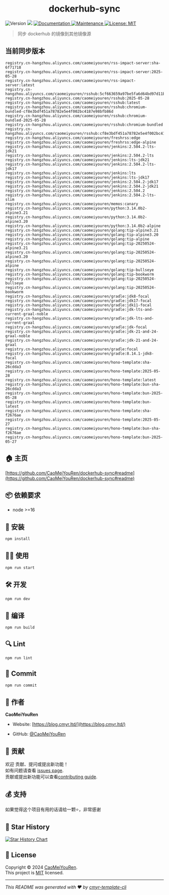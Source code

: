 <h1 align="center">dockerhub-sync </h1>
<p>
  <img alt="Version" src="https://img.shields.io/badge/version-0.1.0-blue.svg?cacheSeconds=2592000" />
  <img src="https://img.shields.io/badge/node-%3E%3D16-blue.svg" />
  <a href="https://github.com/CaoMeiYouRen/dockerhub-sync#readme" target="_blank">
    <img alt="Documentation" src="https://img.shields.io/badge/documentation-yes-brightgreen.svg" />
  </a>
  <a href="https://github.com/CaoMeiYouRen/dockerhub-sync/graphs/commit-activity" target="_blank">
    <img alt="Maintenance" src="https://img.shields.io/badge/Maintained%3F-yes-green.svg" />
  </a>
  <a href="https://github.com/CaoMeiYouRen/dockerhub-sync/blob/master/LICENSE" target="_blank">
    <img alt="License: MIT" src="https://img.shields.io/github/license/CaoMeiYouRen/dockerhub-sync?color=yellow" />
  </a>
</p>


> 同步 dockerhub 的镜像到其他镜像源

## 当前同步版本

<!-- DOCKER_START -->
```
registry.cn-hangzhou.aliyuncs.com/caomeiyouren/rss-impact-server:sha-6f71718
registry.cn-hangzhou.aliyuncs.com/caomeiyouren/rss-impact-server:2025-05-28
registry.cn-hangzhou.aliyuncs.com/caomeiyouren/rss-impact-server:latest
registry.cn-hangzhou.aliyuncs.com/caomeiyouren/rsshub:5cf663659a97be5fa6d64bd97d11b148dca7edb9
registry.cn-hangzhou.aliyuncs.com/caomeiyouren/rsshub:2025-05-28
registry.cn-hangzhou.aliyuncs.com/caomeiyouren/rsshub:latest
registry.cn-hangzhou.aliyuncs.com/caomeiyouren/rsshub:chromium-bundled-cf8e3bdf451a78782e5e4f002bc4187e98bfb86d
registry.cn-hangzhou.aliyuncs.com/caomeiyouren/rsshub:chromium-bundled-2025-05-28
registry.cn-hangzhou.aliyuncs.com/caomeiyouren/rsshub:chromium-bundled
registry.cn-hangzhou.aliyuncs.com/caomeiyouren/rsshub:cf8e3bdf451a78782e5e4f002bc4187e98bfb86d
registry.cn-hangzhou.aliyuncs.com/caomeiyouren/freshrss:edge
registry.cn-hangzhou.aliyuncs.com/caomeiyouren/freshrss:edge-alpine
registry.cn-hangzhou.aliyuncs.com/caomeiyouren/jenkins:2.504.2-lts-jdk21
registry.cn-hangzhou.aliyuncs.com/caomeiyouren/jenkins:2.504.2-lts
registry.cn-hangzhou.aliyuncs.com/caomeiyouren/jenkins:lts-jdk21
registry.cn-hangzhou.aliyuncs.com/caomeiyouren/jenkins:2.504.2-lts-jdk17
registry.cn-hangzhou.aliyuncs.com/caomeiyouren/jenkins:lts
registry.cn-hangzhou.aliyuncs.com/caomeiyouren/jenkins:lts-jdk17
registry.cn-hangzhou.aliyuncs.com/caomeiyouren/jenkins:2.504.2-jdk17
registry.cn-hangzhou.aliyuncs.com/caomeiyouren/jenkins:2.504.2-jdk21
registry.cn-hangzhou.aliyuncs.com/caomeiyouren/jenkins:2.504.2
registry.cn-hangzhou.aliyuncs.com/caomeiyouren/jenkins:2.504.2-lts-slim
registry.cn-hangzhou.aliyuncs.com/caomeiyouren/memos:canary
registry.cn-hangzhou.aliyuncs.com/caomeiyouren/python:3.14.0b2-alpine3.21
registry.cn-hangzhou.aliyuncs.com/caomeiyouren/python:3.14.0b2-alpine3.20
registry.cn-hangzhou.aliyuncs.com/caomeiyouren/python:3.14.0b2-alpine
registry.cn-hangzhou.aliyuncs.com/caomeiyouren/golang:tip-alpine3.21
registry.cn-hangzhou.aliyuncs.com/caomeiyouren/golang:tip-alpine3.20
registry.cn-hangzhou.aliyuncs.com/caomeiyouren/golang:tip-alpine
registry.cn-hangzhou.aliyuncs.com/caomeiyouren/golang:tip-20250524-alpine3.21
registry.cn-hangzhou.aliyuncs.com/caomeiyouren/golang:tip-20250524-alpine3.20
registry.cn-hangzhou.aliyuncs.com/caomeiyouren/golang:tip-20250524-alpine
registry.cn-hangzhou.aliyuncs.com/caomeiyouren/golang:tip-bullseye
registry.cn-hangzhou.aliyuncs.com/caomeiyouren/golang:tip-bookworm
registry.cn-hangzhou.aliyuncs.com/caomeiyouren/golang:tip-20250524-bullseye
registry.cn-hangzhou.aliyuncs.com/caomeiyouren/golang:tip-20250524-bookworm
registry.cn-hangzhou.aliyuncs.com/caomeiyouren/gradle:jdk8-focal
registry.cn-hangzhou.aliyuncs.com/caomeiyouren/gradle:jdk17-focal
registry.cn-hangzhou.aliyuncs.com/caomeiyouren/gradle:jdk11-focal
registry.cn-hangzhou.aliyuncs.com/caomeiyouren/gradle:jdk-lts-and-current-graal-noble
registry.cn-hangzhou.aliyuncs.com/caomeiyouren/gradle:jdk-lts-and-current-graal
registry.cn-hangzhou.aliyuncs.com/caomeiyouren/gradle:jdk-focal
registry.cn-hangzhou.aliyuncs.com/caomeiyouren/gradle:jdk-21-and-24-graal-noble
registry.cn-hangzhou.aliyuncs.com/caomeiyouren/gradle:jdk-21-and-24-graal
registry.cn-hangzhou.aliyuncs.com/caomeiyouren/gradle:focal
registry.cn-hangzhou.aliyuncs.com/caomeiyouren/gradle:8.14.1-jdk8-focal
registry.cn-hangzhou.aliyuncs.com/caomeiyouren/hono-template:sha-26cdda3
registry.cn-hangzhou.aliyuncs.com/caomeiyouren/hono-template:2025-05-28
registry.cn-hangzhou.aliyuncs.com/caomeiyouren/hono-template:latest
registry.cn-hangzhou.aliyuncs.com/caomeiyouren/hono-template:bun-sha-26cdda3
registry.cn-hangzhou.aliyuncs.com/caomeiyouren/hono-template:bun-2025-05-28
registry.cn-hangzhou.aliyuncs.com/caomeiyouren/hono-template:bun-latest
registry.cn-hangzhou.aliyuncs.com/caomeiyouren/hono-template:sha-f2676ae
registry.cn-hangzhou.aliyuncs.com/caomeiyouren/hono-template:2025-05-27
registry.cn-hangzhou.aliyuncs.com/caomeiyouren/hono-template:bun-sha-f2676ae
registry.cn-hangzhou.aliyuncs.com/caomeiyouren/hono-template:bun-2025-05-27
```
<!-- DOCKER_END -->

## 🏠 主页

[https://github.com/CaoMeiYouRen/dockerhub-sync#readme](https://github.com/CaoMeiYouRen/dockerhub-sync#readme)


## 📦 依赖要求


- node >=16

## 🚀 安装

```sh
npm install
```

## 👨‍💻 使用

```sh
npm run start
```

## 🛠️ 开发

```sh
npm run dev
```

## 🔧 编译

```sh
npm run build
```

## 🔍 Lint

```sh
npm run lint
```

## 💾 Commit

```sh
npm run commit
```


## 👤 作者


**CaoMeiYouRen**

* Website: [https://blog.cmyr.ltd/](https://blog.cmyr.ltd/)

* GitHub: [@CaoMeiYouRen](https://github.com/CaoMeiYouRen)


## 🤝 贡献

欢迎 贡献、提问或提出新功能！<br />如有问题请查看 [issues page](https://github.com/CaoMeiYouRen/dockerhub-sync/issues). <br/>贡献或提出新功能可以查看[contributing guide](https://github.com/CaoMeiYouRen/dockerhub-sync/blob/master/CONTRIBUTING.md).

## 💰 支持

如果觉得这个项目有用的话请给一颗⭐️，非常感谢

## 🌟 Star History

[![Star History Chart](https://api.star-history.com/svg?repos=CaoMeiYouRen/dockerhub-sync&type=Date)](https://star-history.com/#CaoMeiYouRen/dockerhub-sync&Date)

## 📝 License

Copyright © 2024 [CaoMeiYouRen](https://github.com/CaoMeiYouRen).<br />
This project is [MIT](https://github.com/CaoMeiYouRen/dockerhub-sync/blob/master/LICENSE) licensed.

***
_This README was generated with ❤️ by [cmyr-template-cli](https://github.com/CaoMeiYouRen/cmyr-template-cli)_
